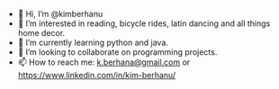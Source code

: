 - 👋 Hi, I’m @kimberhanu
- 👀 I’m interested in reading, bicycle rides, latin dancing and all things home decor.
- 🌱 I’m currently learning python and java.
- 💞️ I’m looking to collaborate on programming projects.
- 📫 How to reach me: k.berhana@gmail.com or https://www.linkedin.com/in/kim-berhanu/

<!---
kimberhanu/kimberhanu is a ✨ special ✨ repository because its `README.md` (this file) appears on your GitHub profile.
You can click the Preview link to take a look at your changes.
--->
